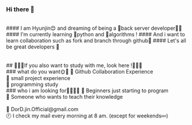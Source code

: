 ### Hi there 👋
<br/>
#### I am Hyunjin😊 and dreaming of being a 🧚‍back server developer🧚‍💗
#### I'm currently learning 🐍python and 🧐algorithms ! 
#### And i want to learn collaboration such as fork and branch through github🌱
#### Let's all be great developers 💪
<br/>
<br/>
<br/>
## 🤸‍♀️🤸‍If you also want to study with me, look here !🤸‍♀️🤸‍
<br/>
### what do you want🌞🌈
💭 Github Collaboration Experience <br/>
💭 small project experience<br/>
💭 programming study
<br/>
### who i am looking for🏃‍♀️🏃‍♂️
💭 Beginners just starting to program <br/>
💭 Someone who wants to teach their knowledge <br/>
<br/>
💌 DorD.jin.Official@gmail.com<br/>
🕗 I check my mail every morning at 8 am. (except for weekends💤)



